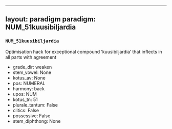 
---
layout: paradigm
paradigm: NUM_51kuusibiljardia
---
### ` NUM_51kuusibiljardia `

Optimisation hack for exceptional compound ’kuusibiljardia’ that inflects in all parts with agreement
* grade_dir: weaken
* stem_vowel: None
* kotus_av: None
* pos: NUMERAL
* harmony: back
* upos: NUM
* kotus_tn: 51
* plurale_tantum: False
* clitics: False
* possessive: False
* stem_diphthong: None
